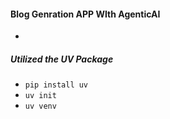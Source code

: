 #### Blog Genration APP WIth AgenticAI
-









##### Utilized the UV Package
- `pip install uv`
- `uv init`
- `uv venv`
